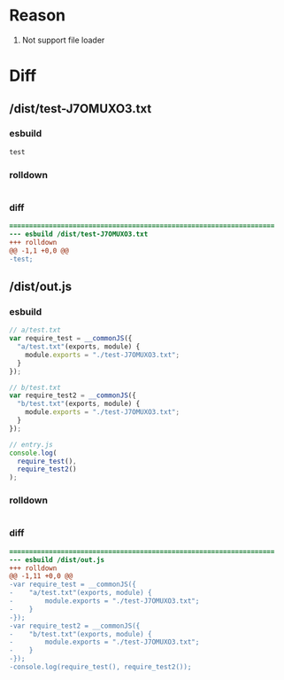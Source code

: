 # Reason
1. Not support file loader
# Diff
## /dist/test-J7OMUXO3.txt
### esbuild
```js
test
```
### rolldown
```js

```
### diff
```diff
===================================================================
--- esbuild	/dist/test-J7OMUXO3.txt
+++ rolldown	
@@ -1,1 +0,0 @@
-test;

```
## /dist/out.js
### esbuild
```js
// a/test.txt
var require_test = __commonJS({
  "a/test.txt"(exports, module) {
    module.exports = "./test-J7OMUXO3.txt";
  }
});

// b/test.txt
var require_test2 = __commonJS({
  "b/test.txt"(exports, module) {
    module.exports = "./test-J7OMUXO3.txt";
  }
});

// entry.js
console.log(
  require_test(),
  require_test2()
);
```
### rolldown
```js

```
### diff
```diff
===================================================================
--- esbuild	/dist/out.js
+++ rolldown	
@@ -1,11 +0,0 @@
-var require_test = __commonJS({
-    "a/test.txt"(exports, module) {
-        module.exports = "./test-J7OMUXO3.txt";
-    }
-});
-var require_test2 = __commonJS({
-    "b/test.txt"(exports, module) {
-        module.exports = "./test-J7OMUXO3.txt";
-    }
-});
-console.log(require_test(), require_test2());

```
